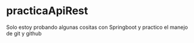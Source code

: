 # practicaApiRest
Solo estoy probando algunas cositas con Springboot y practico el manejo de git y github
